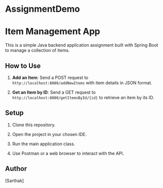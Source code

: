 # AssignmentDemo

# Item Management App

This is a simple Java backend application assignment built with Spring Boot to manage a collection of items.

## How to Use

1. **Add an Item**: Send a POST request to `http://localhost:8080/addNewItems` with item details in JSON format.

2. **Get an Item by ID**: Send a GET request to `http://localhost:8080/getItemsById/{id}` to retrieve an item by its ID.

## Setup

1. Clone this repository.

2. Open the project in your chosen IDE.

3. Run the main application class.

4. Use Postman or a web browser to interact with the API.

## Author

[Sarthak]

